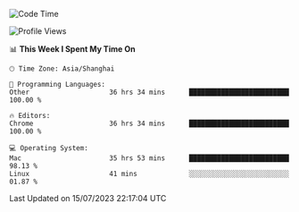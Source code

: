 <!--START_SECTION:waka-->
![Code Time](http://img.shields.io/badge/Code%20Time-926%20hrs%2020%20mins-blue)

![Profile Views](http://img.shields.io/badge/Profile%20Views-0-blue)

📊 **This Week I Spent My Time On** 

```text
🕑︎ Time Zone: Asia/Shanghai

💬 Programming Languages: 
Other                    36 hrs 34 mins      █████████████████████████   100.00 % 

🔥 Editors: 
Chrome                   36 hrs 34 mins      █████████████████████████   100.00 % 

💻 Operating System: 
Mac                      35 hrs 53 mins      █████████████████████████   98.13 % 
Linux                    41 mins             ░░░░░░░░░░░░░░░░░░░░░░░░░   01.87 % 
```


 Last Updated on 15/07/2023 22:17:04 UTC
<!--END_SECTION:waka-->